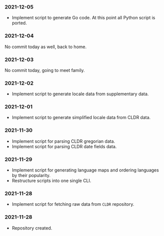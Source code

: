 ### 2021-12-05

- Implement script to generate Go code. At this point all Python script is ported.

### 2021-12-04

No commit today as well, back to home.

### 2021-12-03

No commit today, going to meet family.

### 2021-12-02

- Implement script to generate locale data from supplementary data.

### 2021-12-01

- Implement script to generate simplified locale data from CLDR data.

### 2021-11-30

- Implement script for parsing CLDR gregorian data.
- Implement script for parsing CLDR date fields data.

### 2021-11-29

- Implement script for generating language maps and ordering languages by their popularity.
- Restructure scripts into one single CLI.

### 2021-11-28

- Implement script for fetching raw data from `CLDR` repository.

### 2021-11-28

- Repository created.
